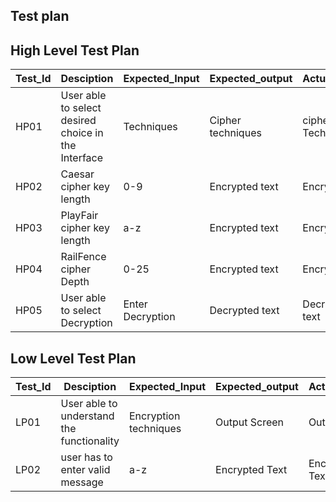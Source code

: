 
## Test plan

## High Level Test Plan

| Test_Id  |   Desciption                      |  Expected_Input | Expected_output  | Actual_Output | Type_of_Test |
| -------- |   ----------------------------    |  -------------- | ---------------  | ------------- | -------------|
| HP01     |  User able to select desired choice in the Interface  |  Techniques   | Cipher techniques | cipher Techniques| Requirement |
| HP02     | Caesar cipher key length  |  0-9   | Encrypted text | Encrypted text| Requirement |
| HP03     | PlayFair cipher key length  |  a-z   | Encrypted text | Encrypted text| Requirement |
| HP04     | RailFence cipher  Depth  |  0-25  | Encrypted text | Encrypted text| Requirement |
| HP05     | User able to select Decryption  |  Enter Decryption   | Decrypted text |Decrypted text| Requirement |
## Low Level Test Plan

| Test_Id  |   Desciption                              |  Expected_Input | Expected_output      | Actual_Output | Type_of_Test |
| -------- |   --------------                          |  -------------- | ---------------      | ------------- | -------------|
| LP01     |   User able to understand the functionality     |  Encryption techniques    | Output Screen |Output Screen          | Requrirement |
| LP02     |   user has to enter valid message             |  a-z   |Encrypted Text             | Encrypted Text          | Requrirement |

